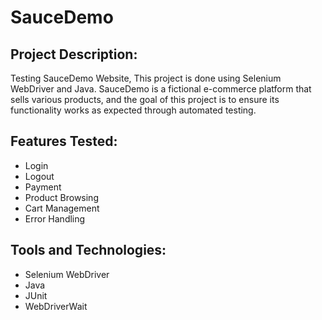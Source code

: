 # SauceDemo

## Project Description: 

Testing SauceDemo Website, This project is done using Selenium WebDriver and Java. SauceDemo is a fictional e-commerce platform that sells various products, and the goal of this project is to ensure its functionality works as expected through automated testing.

## Features Tested: 
- Login
- Logout
- Payment
- Product Browsing
- Cart Management
- Error Handling

## Tools and Technologies: 
- Selenium WebDriver
- Java
- JUnit
- WebDriverWait
